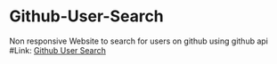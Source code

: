 # Github-User-Search
Non responsive Website to search for users on github using github api <br>
#Link: <a href= "https://github-user-search-abdogamal90.vercel.app/">Github User Search</a>
